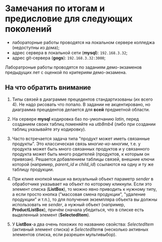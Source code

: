 # Замечания по итогам и предисловие для следующих поколений

- лабораторные работы проводятся на локальном сервере колледжа (недоступны из дома);
- адрес сервера в локальной сети (**mysql**): `192.168.3.32`;
- адрес git-сервера (**gogs**): `192.168.3.32:3000`;

Лаборатроные работы проводятся по заданиям демо-экзаменов предыдущих лет с оценкой по критериям демо-экзамена.

## На что обратить внимание

1. Типы связей в диаграмме прецедентов стандартизованы (их всего 4). Не надо рисовать что попало. В задании не акцентировано, но диаграмма прецедентов делается для **всей** предметной области.

1. На сервере **mysql** кодировка баз по-умолчанию *latin*, перед созданием своих таблиц поменяйте на *utb8mb4* (либо при создании таблиц указывайте эту кодировку).

1. Часто встречается задача типа "продукт может иметь связанные продукты". Это классическая связь *многие-ко-многим*, т.е. у продукта может быть много связанных продуктов и у связанного продукта может быть много родителей (продуктов, к которым он привязан). Решается добавлением таблицы связей, внешние ключи которой (например, *parent_id* и *child_id*) ссылаются на одну и ту же таблицу продукции.

1. При клике кнопкой мыши на визуальный объект параметр *sender* в обработчике указывает на объект по которому кликнули. Если это элемент списка (**ListBox**), то можно явно приводить к нужному типу, а если просто кнопка ("массовая смена продукции", "удаление продукции" и т.п.), то для получения экземпляра объекта вы должны использовать не *sender*, а нужный объект (например, **ProductListBox**), причём сначала убедиться, что в списке есть выделенный элемент (**SelectedItem**).

1. У **ListBox**-а два очень похожих по названию свойства: *SelectedItem* (активный элемент списка) и _SelectedItem**s**_ (несколько активных элементов списка, если разрешен мультивыбор).

